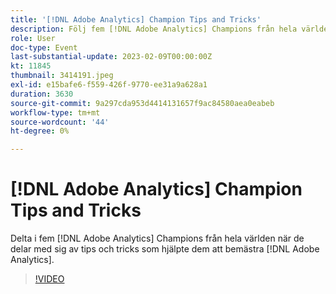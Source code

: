 ```yaml
---
title: '[!DNL Adobe Analytics] Champion Tips and Tricks'
description: Följ fem [!DNL Adobe Analytics] Champions från hela världen när de delar med sig av tips och tricks som hjälpte dem att bemästra [!DNL Adobe Analytics].
role: User
doc-type: Event
last-substantial-update: 2023-02-09T00:00:00Z
kt: 11845
thumbnail: 3414191.jpeg
exl-id: e15bafe6-f559-426f-9770-ee31a9a628a1
duration: 3630
source-git-commit: 9a297cda953d4414131657f9ac84580aea0eabeb
workflow-type: tm+mt
source-wordcount: '44'
ht-degree: 0%

---
```


# [!DNL Adobe Analytics] Champion Tips and Tricks

Delta i fem [!DNL Adobe Analytics] Champions från hela världen när de delar med sig av tips och tricks som hjälpte dem att bemästra [!DNL Adobe Analytics].

>[!VIDEO](https://video.tv.adobe.com/v/3414191/?quality=12&learn=on)

